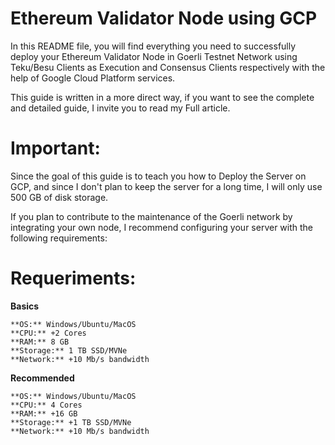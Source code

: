 # Ethereum Validator Node using GCP
In this README file, you will find everything you need to successfully deploy your Ethereum Validator Node in Goerli Testnet Network using Teku/Besu Clients as Execution and Consensus Clients respectively with the help of Google Cloud Platform services.

This guide is written in a more direct way, if you want to see the complete and detailed guide, I invite you to read my Full article.

# Important:
Since the goal of this guide is to teach you how to Deploy the Server on GCP, and since I don't plan to keep the server for a long time, I will only use 500 GB of disk storage.

If you plan to contribute to the maintenance of the Goerli network by integrating your own node, I recommend configuring your server with the following requirements:

# Requeriments:
**Basics**
```
**OS:** Windows/Ubuntu/MacOS
**CPU:** +2 Cores
**RAM:** 8 GB
**Storage:** 1 TB SSD/MVNe
**Network:** +10 Mb/s bandwidth
```
**Recommended**
```
**OS:** Windows/Ubuntu/MacOS
**CPU:** 4 Cores
**RAM:** +16 GB
**Storage:** +1 TB SSD/MVNe
**Network:** +10 Mb/s bandwidth
```
